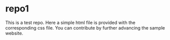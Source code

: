 # repo1
This is a test repo. Here a simple html file is provided with the corresponding css file. You can contribute by further advancing the sample website.
